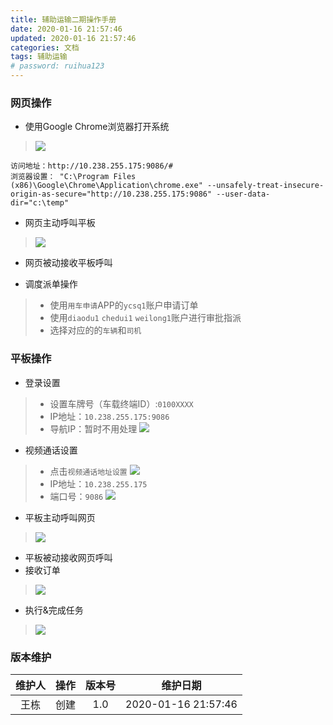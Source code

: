 ```yaml
---
title: 辅助运输二期操作手册
date: 2020-01-16 21:57:46
updated: 2020-01-16 21:57:46
categories: 文档
tags: 辅助运输
# password: ruihua123
---
```



### 网页操作
* 使用Google Chrome浏览器打开系统
> ![](71579184018_.pic_hd.jpg)
```
访问地址：http://10.238.255.175:9086/#
浏览器设置： "C:\Program Files (x86)\Google\Chrome\Application\chrome.exe" --unsafely-treat-insecure-origin-as-secure="http://10.238.255.175:9086" --user-data-dir="c:\temp"
```
* 网页主动呼叫平板
> ![](81579184381_.pic_hd.jpg)

* 网页被动接收平板呼叫

* 调度派单操作
> * 使用`用车申请`APP的`ycsq1`账户申请订单
> * 使用`diaodu1` `chedui1` `weilong1`账户进行审批指派
> * 选择对应的的`车辆`和`司机`

### 平板操作

* 登录设置
> * 设置车牌号（车载终端ID）:`0100XXXX`
> * IP地址：`10.238.255.175:9086`
> * 导航IP：暂时不用处理
> ![](61579195336_.pic.jpg)
* 视频通话设置
> * 点击`视频通话地址设置`
> ![](81579195775_.pic_hd.jpg)
> * IP地址：`10.238.255.175`
> * 端口号：`9086`
> ![](41579195334_.pic.jpg)
* 平板主动呼叫网页
> ![](91579195162_.pic_hd.jpg)
* 平板被动接收网页呼叫
* 接收订单
> ![](71579195337_.pic.jpg)
* 执行&完成任务
> ![](111579196231_.pic_hd.jpg)

### 版本维护

| 维护人 | 操作 | 版本号 | 维护日期 |
| :------: | :----: | :----: | :----: |
| 王栋 | 创建 | 1.0 | 2020-01-16 21:57:46 |